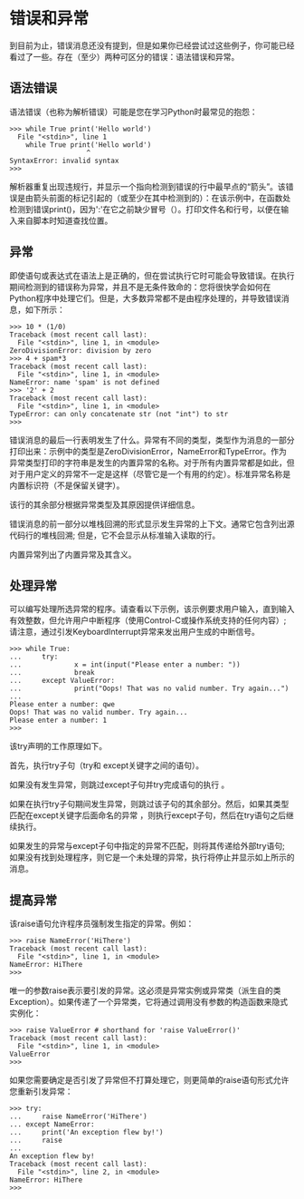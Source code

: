 # 错误和异常

到目前为止，错误消息还没有提到，但是如果你已经尝试过这些例子，你可能已经看过了一些。存在（至少）两种可区分的错误：语法错误和异常。

## 语法错误

语法错误（也称为解析错误）可能是您在学习Python时最常见的抱怨：

```
>>> while True print('Hello world')
  File "<stdin>", line 1
    while True print('Hello world')
                   ^
SyntaxError: invalid syntax
>>>
```

解析器重复出现违规行，并显示一个指向检测到错误的行中最早点的“箭头”。该错误是由箭头前面的标记引起的（或至少在其中检测到的）：在该示例中，在函数处检测到错误print\(\)，因为':'在它之前缺少冒号（）。打印文件名和行号，以便在输入来自脚本时知道查找位置。

## 异常

即使语句或表达式在语法上是正确的，但在尝试执行它时可能会导致错误。在执行期间检测到的错误称为异常，并且不是无条件致命的：您将很快学会如何在Python程序中处理它们。但是，大多数异常都不是由程序处理的，并导致错误消息，如下所示：

```
>>> 10 * (1/0)
Traceback (most recent call last):
  File "<stdin>", line 1, in <module>
ZeroDivisionError: division by zero
>>> 4 + spam*3
Traceback (most recent call last):
  File "<stdin>", line 1, in <module>
NameError: name 'spam' is not defined
>>> '2' + 2
Traceback (most recent call last):
  File "<stdin>", line 1, in <module>
TypeError: can only concatenate str (not "int") to str
>>>
```

错误消息的最后一行表明发生了什么。异常有不同的类型，类型作为消息的一部分打印出来：示例中的类型是ZeroDivisionError，NameError和TypeError。作为异常类型打印的字符串是发生的内置异常的名称。对于所有内置异常都是如此，但对于用户定义的异常不一定是这样（尽管它是一个有用的约定）。标准异常名称是内置标识符（不是保留关键字）。

该行的其余部分根据异常类型及其原因提供详细信息。

错误消息的前一部分以堆栈回溯的形式显示发生异常的上下文。通常它包含列出源代码行的堆栈回溯; 但是，它不会显示从标准输入读取的行。

内置异常列出了内置异常及其含义。

## 处理异常

可以编写处理所选异常的程序。请查看以下示例，该示例要求用户输入，直到输入有效整数，但允许用户中断程序（使用Control-C或操作系统支持的任何内容）; 请注意，通过引发KeyboardInterrupt异常来发出用户生成的中断信号。

```
>>> while True:
...     try:
...             x = int(input("Please enter a number: "))
...             break
...     except ValueError:
...             print("Oops! That was no valid number. Try again...")
...
Please enter a number: qwe
Oops! That was no valid number. Try again...
Please enter a number: 1
>>>
```

该try声明的工作原理如下。

首先，执行try子句（try和 except关键字之间的语句）。

如果没有发生异常，则跳过except子句并try完成语句的执行 。

如果在执行try子句期间发生异常，则跳过该子句的其余部分。然后，如果其类型匹配在except关键字后面命名的异常 ，则执行except子句，然后在try语句之后继续执行。

如果发生的异常与except子句中指定的异常不匹配，则将其传递给外部try语句; 如果没有找到处理程序，则它是一个未处理的异常，执行将停止并显示如上所示的消息。

## 提高异常

该raise语句允许程序员强制发生指定的异常。例如：

```
>>> raise NameError('HiThere')
Traceback (most recent call last):
  File "<stdin>", line 1, in <module>
NameError: HiThere
>>>
```

唯一的参数raise表示要引发的异常。这必须是异常实例或异常类（派生自的类Exception）。如果传递了一个异常类，它将通过调用没有参数的构造函数来隐式实例化：

```
>>> raise ValueError # shorthand for 'raise ValueError()'
Traceback (most recent call last):
  File "<stdin>", line 1, in <module>
ValueError
>>>
```

如果您需要确定是否引发了异常但不打算处理它，则更简单的raise语句形式允许您重新引发异常：

```
>>> try:
...     raise NameError('HiThere')
... except NameError:
...     print('An exception flew by!')
...     raise
...
An exception flew by!
Traceback (most recent call last):
  File "<stdin>", line 2, in <module>
NameError: HiThere
>>>

```




